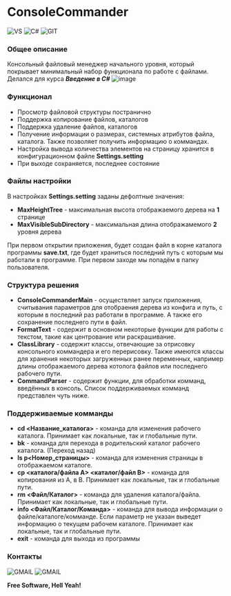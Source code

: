 # ConsoleCommander # 
![VS](https://img.shields.io/badge/Visual_Studio-5C2D91?style=for-the-badge&logo=visual%20studio&logoColor=white) ![C#](https://img.shields.io/badge/C%23-239120?style=for-the-badge&logo=c-sharp&logoColor=white) ![GIT](https://img.shields.io/badge/GIT-E44C30?style=for-the-badge&logo=git&logoColor=white)
### Общее описание ###
Консольный файловый менеджер начального уровня, который покрывает минимальный набор функционала по работе с файлами. Делался для курса ***Введение в C#***
![image](https://user-images.githubusercontent.com/34949894/152061953-782943c6-891e-44f5-83f4-bccace859497.png) 
### Функционал ###
- Просмотр файловой структуры постранично
- Поддержка копирование файлов, каталогов
- Поддержка удаление файлов, каталогов
- Получение информации о размерах, системных атрибутов файла, каталога. Также позволяет получить информацию о коммандах.
- Настройка вывода количества элементов на страницу хранится в конфигурационном файле **Settings.setting**
- При выходе сохраняется, последнее состояние

### Файлы настройки ###
В настройках **Settings.setting** заданы дефолтные значения:
- **MaxHeightTree** - максимальная высота отображаемого дерева на **1** странице
- **MaxVisibleSubDirectory** - максимальная длина отображамемого **2** уровня дерева

При первом открытии приложения, будет создан файл в корне каталога программы **save.txt**, где будет храниться последний путь с которым мы работали в программе. При первом заходе мы попадём в папку пользователя.

### Структура решения ###
- **ConsoleCommanderMain** - осуществляет запуск приложения, считывания параметров для отобраения дерева из конфига и путь, с которым в последний раз работали в программе. А также его сохранение последнего пути в файл.
- **FormatText** - содержит в основном некоторые функции для работы с текстом, такие как центрование или раскрашивание.
- **ClassLibrary** - содержит классы, отвечающие за отрисовку консольного коммандера и его перерисовку. Также имеются классы для хранения некоторых загруженных ранее переменных, например длины отображаемого дерева котолога файлов или последнего рабочего пути.
- **CommandParser** - содержит функции, для обработки комманд, введённых в консоль. Список поддерживаемых комманд представлен чуть ниже. 

### Поддерживаемые комманды ###
- **cd <Название_каталога>** - команда для изменения рабочего каталога. Принимает как локальные, так и глобальные пути.
- **bk** - команда для перехода в родительский каталог рабочего каталога. (Переход назад)
- **ls p<Номер_страницы>** - команда для изменения страницы в отображаемом каталоге.
- **cp <каталога/файла A> <каталог/файл B>** - команда для копирования из A, в B. Принимает как локальные, так и глобальные пути.
- **rm <Файл/Каталог>** - команда для удаления каталога/файла. Принимает как локальные, так и глобальные пути.
- **info <Файл/Каталог/Команда>** - команда для вывода информации о файле/каталоге/комманде. Если параметр не указан выведет информацию о текущем рабочем каталоге. Принимает как локальные, так и глобальные пути.
- **exit** - команда для выхода из программы
  
### Контакты ###
![GMAIL](https://img.shields.io/badge/Gmail-code0life@gmail.com-D14836?logo=gmail&logoColor=white&style=for-the-badge)
![GMAIL](https://img.shields.io/badge/Telegram-t.me/code0dead-2CA5E0?logo=telegram&logoColor=white&style=for-the-badge)

**Free Software, Hell Yeah!**
